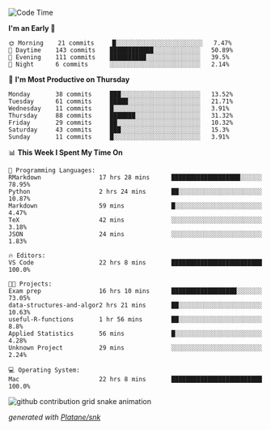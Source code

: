 <!--START_SECTION:waka-->
![Code Time](http://img.shields.io/badge/Code%20Time-138%20hrs%2042%20mins-blue)

**I'm an Early 🐤** 

```text
🌞 Morning    21 commits     █░░░░░░░░░░░░░░░░░░░░░░░░   7.47% 
🌆 Daytime    143 commits    ████████████░░░░░░░░░░░░░   50.89% 
🌃 Evening    111 commits    ██████████░░░░░░░░░░░░░░░   39.5% 
🌙 Night      6 commits      ░░░░░░░░░░░░░░░░░░░░░░░░░   2.14%

```
📅 **I'm Most Productive on Thursday** 

```text
Monday       38 commits     ███░░░░░░░░░░░░░░░░░░░░░░   13.52% 
Tuesday      61 commits     █████░░░░░░░░░░░░░░░░░░░░   21.71% 
Wednesday    11 commits     █░░░░░░░░░░░░░░░░░░░░░░░░   3.91% 
Thursday     88 commits     ███████░░░░░░░░░░░░░░░░░░   31.32% 
Friday       29 commits     ██░░░░░░░░░░░░░░░░░░░░░░░   10.32% 
Saturday     43 commits     ███░░░░░░░░░░░░░░░░░░░░░░   15.3% 
Sunday       11 commits     █░░░░░░░░░░░░░░░░░░░░░░░░   3.91%

```


📊 **This Week I Spent My Time On** 

```text
💬 Programming Languages: 
RMarkdown                17 hrs 28 mins      ███████████████████░░░░░░   78.95% 
Python                   2 hrs 24 mins       ██░░░░░░░░░░░░░░░░░░░░░░░   10.87% 
Markdown                 59 mins             █░░░░░░░░░░░░░░░░░░░░░░░░   4.47% 
TeX                      42 mins             ░░░░░░░░░░░░░░░░░░░░░░░░░   3.18% 
JSON                     24 mins             ░░░░░░░░░░░░░░░░░░░░░░░░░   1.83%

🔥 Editors: 
VS Code                  22 hrs 8 mins       █████████████████████████   100.0%

🐱‍💻 Projects: 
Exam prep                16 hrs 10 mins      ██████████████████░░░░░░░   73.05% 
data-structures-and-algor2 hrs 21 mins       ██░░░░░░░░░░░░░░░░░░░░░░░   10.63% 
useful-R-functions       1 hr 56 mins        ██░░░░░░░░░░░░░░░░░░░░░░░   8.8% 
Applied Statistics       56 mins             █░░░░░░░░░░░░░░░░░░░░░░░░   4.28% 
Unknown Project          29 mins             ░░░░░░░░░░░░░░░░░░░░░░░░░   2.24%

💻 Operating System: 
Mac                      22 hrs 8 mins       █████████████████████████   100.0%

```


<!--END_SECTION:waka-->


<!--Snake Game-->
![github contribution grid snake animation](https://raw.githubusercontent.com/viggo-gascou/viggo-gascou/output/github-contribution-grid-snake.svg)

_generated with [Platane/snk](https://github.com/Platane/snk)_
<!--Snake Game-->

